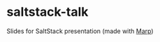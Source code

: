 # saltstack-talk
Slides for SaltStack presentation (made with [Marp](https://yhatt.github.io/marp/))